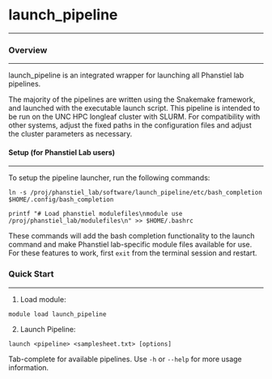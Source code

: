 # launch_pipeline
***********************

### Overview
***********************
launch_pipeline is an integrated wrapper for launching all Phanstiel lab pipelines.

The majority of the pipelines are written using the Snakemake framework, and launched with the executable launch script. This pipeline is intended to be run on the UNC HPC longleaf cluster with SLURM. For compatibility with other systems, adjust the fixed paths in the configuration files and adjust the cluster parameters as necessary.

#### Setup (for Phanstiel Lab users)
**********************
To setup the pipeline launcher, run the following commands:

```{bash eval=F}
ln -s /proj/phanstiel_lab/software/launch_pipeline/etc/bash_completion $HOME/.config/bash_completion

printf "# Load phanstiel modulefiles\nmodule use /proj/phanstiel_lab/modulefiles\n" >> $HOME/.bashrc
```

These commands will add the bash completion functionality to the launch command and make Phanstiel lab-specific module files available for use. For these features to work, first `exit` from the terminal session and restart.

### Quick Start
**********************
1. Load module:
```{bash eval=F}
module load launch_pipeline
```
2. Launch Pipeline:
```{bash eval=F}
launch <pipeline> <samplesheet.txt> [options]
```

Tab-complete for available pipelines. Use `-h` or `--help` for more usage information.
